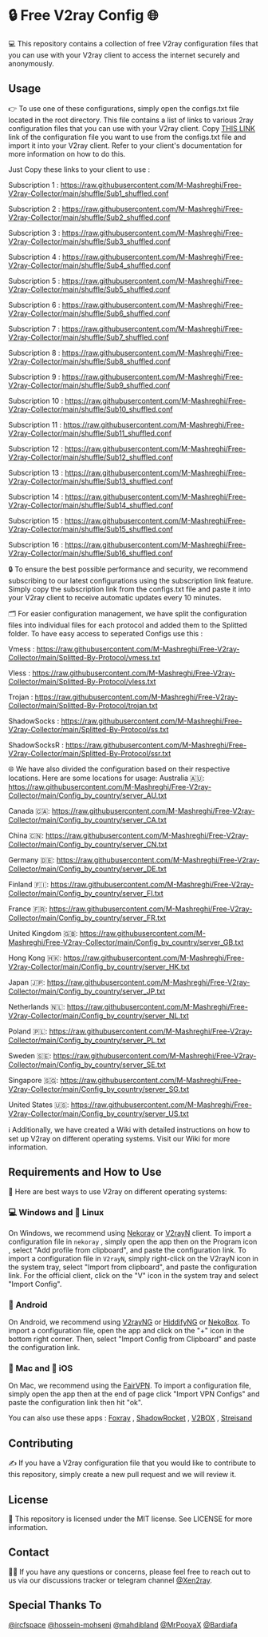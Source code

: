 # 🔒 Free V2ray Config 🌐
💻 This repository contains a collection of free V2ray configuration files that you can use with your V2ray client to access the internet securely and anonymously.
<!--
[ورژن فارسی](https://github.com/M-Mashreghi/Free-V2ray-Collector/main/Persian-README.md) | [中文版](https://github.com/M-Mashreghi/Free-V2ray-Collector/main/Chinese-README.md)

![GitHub last commit](https://img.shields.io/github/last-commit/M-Mashreghi/Free-V2ray-Collector.svg) [![MIT license](https://img.shields.io/badge/License-MIT-blue.svg)](https://lbesson.mit-license.org/) [![GitHub stars](https://img.shields.io/github/stars/M-Mashreghi/Free-V2ray-Collector.svg)](https://github.com/M-Mashreghi/Free-V2ray-Collector/stargazers) [![Update Configs](https://github.com/M-Mashreghi/Free-V2ray-Collector/actions/workflows/python-app.yml/badge.svg)](https://github.com/M-Mashreghi/Free-V2ray-Collector/actions/workflows/python-app.yml) ![GitHub repo size](https://img.shields.io/github/repo-size/M-Mashreghi/Free-V2ray-Collector) [![CodeFactor](https://www.codefactor.io/repository/github/M-Mashreghi/Free-V2ray-Collector/badge)](https://www.codefactor.io/repository/github/M-Mashreghi/Free-V2ray-Collector) 
-->



## Usage
👉 To use one of these configurations, simply open the configs.txt file located in the root directory. This file contains a list of links to various 2ray configuration files that you can use with your V2ray client. Copy [THIS LINK](https://raw.githubusercontent.com/M-Mashreghi/Free-V2ray-Collector/main/All_Configs_Sub.txt) link of the configuration file you want to use from the configs.txt file and import it into your V2ray client. Refer to your client's documentation for more information on how to do this.

Just Copy these links to your client to use :

Subscription 1 : https://raw.githubusercontent.com/M-Mashreghi/Free-V2ray-Collector/main/shuffle/Sub1_shuffled.conf

Subscription 2 : https://raw.githubusercontent.com/M-Mashreghi/Free-V2ray-Collector/main/shuffle/Sub2_shuffled.conf

Subscription 3 : https://raw.githubusercontent.com/M-Mashreghi/Free-V2ray-Collector/main/shuffle/Sub3_shuffled.conf

Subscription 4 : https://raw.githubusercontent.com/M-Mashreghi/Free-V2ray-Collector/main/shuffle/Sub4_shuffled.conf

Subscription 5 : https://raw.githubusercontent.com/M-Mashreghi/Free-V2ray-Collector/main/shuffle/Sub5_shuffled.conf

Subscription 6 : https://raw.githubusercontent.com/M-Mashreghi/Free-V2ray-Collector/main/shuffle/Sub6_shuffled.conf

Subscription 7 : https://raw.githubusercontent.com/M-Mashreghi/Free-V2ray-Collector/main/shuffle/Sub7_shuffled.conf

Subscription 8 : https://raw.githubusercontent.com/M-Mashreghi/Free-V2ray-Collector/main/shuffle/Sub8_shuffled.conf

Subscription 9 : https://raw.githubusercontent.com/M-Mashreghi/Free-V2ray-Collector/main/shuffle/Sub9_shuffled.conf

Subscription 10 : https://raw.githubusercontent.com/M-Mashreghi/Free-V2ray-Collector/main/shuffle/Sub10_shuffled.conf

Subscription 11 : https://raw.githubusercontent.com/M-Mashreghi/Free-V2ray-Collector/main/shuffle/Sub11_shuffled.conf

Subscription 12 : https://raw.githubusercontent.com/M-Mashreghi/Free-V2ray-Collector/main/shuffle/Sub12_shuffled.conf

Subscription 13 : https://raw.githubusercontent.com/M-Mashreghi/Free-V2ray-Collector/main/shuffle/Sub13_shuffled.conf

Subscription 14 : https://raw.githubusercontent.com/M-Mashreghi/Free-V2ray-Collector/main/shuffle/Sub14_shuffled.conf

Subscription 15 : https://raw.githubusercontent.com/M-Mashreghi/Free-V2ray-Collector/main/shuffle/Sub15_shuffled.conf

Subscription 16 : https://raw.githubusercontent.com/M-Mashreghi/Free-V2ray-Collector/main/shuffle/Sub16_shuffled.conf


🔒 To ensure the best possible performance and security, we recommend subscribing to our latest configurations using the subscription link feature. Simply copy the subscription link from the configs.txt file and paste it into your V2ray client to receive automatic updates every 10 minutes.

🗂️ For easier configuration management, we have split the configuration files into individual files for each protocol and added them to the Splitted folder. To have easy access to seperated Configs use this : 

Vmess : https://raw.githubusercontent.com/M-Mashreghi/Free-V2ray-Collector/main/Splitted-By-Protocol/vmess.txt

Vless : https://raw.githubusercontent.com/M-Mashreghi/Free-V2ray-Collector/main/Splitted-By-Protocol/vless.txt

Trojan : https://raw.githubusercontent.com/M-Mashreghi/Free-V2ray-Collector/main/Splitted-By-Protocol/trojan.txt

ShadowSocks : https://raw.githubusercontent.com/M-Mashreghi/Free-V2ray-Collector/main/Splitted-By-Protocol/ss.txt

ShadowSocksR : https://raw.githubusercontent.com/M-Mashreghi/Free-V2ray-Collector/main/Splitted-By-Protocol/ssr.txt

🌐 We have also divided the configuration based on their respective locations. Here are some locations for usage:
Australia 🇦🇺: https://raw.githubusercontent.com/M-Mashreghi/Free-V2ray-Collector/main/Config_by_country/server_AU.txt

Canada 🇨🇦: https://raw.githubusercontent.com/M-Mashreghi/Free-V2ray-Collector/main/Config_by_country/server_CA.txt

China 🇨🇳: https://raw.githubusercontent.com/M-Mashreghi/Free-V2ray-Collector/main/Config_by_country/server_CN.txt

Germany 🇩🇪: https://raw.githubusercontent.com/M-Mashreghi/Free-V2ray-Collector/main/Config_by_country/server_DE.txt

Finland 🇫🇮: https://raw.githubusercontent.com/M-Mashreghi/Free-V2ray-Collector/main/Config_by_country/server_FI.txt

France 🇫🇷: https://raw.githubusercontent.com/M-Mashreghi/Free-V2ray-Collector/main/Config_by_country/server_FR.txt

United Kingdom 🇬🇧: https://raw.githubusercontent.com/M-Mashreghi/Free-V2ray-Collector/main/Config_by_country/server_GB.txt

Hong Kong 🇭🇰: https://raw.githubusercontent.com/M-Mashreghi/Free-V2ray-Collector/main/Config_by_country/server_HK.txt

Japan 🇯🇵: https://raw.githubusercontent.com/M-Mashreghi/Free-V2ray-Collector/main/Config_by_country/server_JP.txt

Netherlands 🇳🇱: https://raw.githubusercontent.com/M-Mashreghi/Free-V2ray-Collector/main/Config_by_country/server_NL.txt

Poland 🇵🇱: https://raw.githubusercontent.com/M-Mashreghi/Free-V2ray-Collector/main/Config_by_country/server_PL.txt

Sweden 🇸🇪: https://raw.githubusercontent.com/M-Mashreghi/Free-V2ray-Collector/main/Config_by_country/server_SE.txt

Singapore 🇸🇬: https://raw.githubusercontent.com/M-Mashreghi/Free-V2ray-Collector/main/Config_by_country/server_SG.txt

United States 🇺🇸: https://raw.githubusercontent.com/M-Mashreghi/Free-V2ray-Collector/main/Config_by_country/server_US.txt

ℹ️ Additionally, we have created a Wiki with detailed instructions on how to set up V2ray on different operating systems. Visit our Wiki for more information.

## Requirements and How to Use
📲 Here are best ways to use V2ray on different operating systems:

### 💻 Windows and 🐧 Linux
On Windows, we recommend using [Nekoray](https://github.com/MatsuriDayo/nekoray) or [V2rayN](https://github.com/2dust/v2rayN) client. To import a configuration file in `nekoray` , simply open the app then on the Program icon , select "Add profile from clipboard", and paste the configuration link. To import a configuration file in `V2rayN`, simply right-click on the V2rayN icon in the system tray, select "Import from clipboard", and paste the configuration link. For the official client, click on the "V" icon in the system tray and select "Import Config".

### 🤖 Android
On Android, we recommend using [V2rayNG](https://github.com/2dust/v2rayNG) or [HiddifyNG](https://github.com/hiddify/HiddifyNG) or [NekoBox](https://github.com/MatsuriDayo/NekoBoxForAndroid). To import a configuration file, open the app and click on the "+" icon in the bottom right corner. Then, select "Import Config from Clipboard" and paste the configuration link.

### 🍎 Mac and 📱 iOS
On Mac, we recommend using the [FairVPN](https://apps.apple.com/us/app/fair-vpn/id1533873488). To import a configuration file, simply open the app then at the end of page click "Import VPN Configs" and paste the configuration link then hit "ok".

You can also use these apps : [Foxray](https://apps.apple.com/us/app/foxray/id6448898396) , [ShadowRocket](https://apps.apple.com/ca/app/shadowrocket/id932747118) , [V2BOX](https://apps.apple.com/us/app/v2box-v2ray-client/id6446814690) , [Streisand](https://apps.apple.com/us/app/streisand/id6450534064)

## Contributing
✍️ If you have a V2ray configuration file that you would like to contribute to this repository, simply create a new pull request and we will review it.

## License
📝 This repository is licensed under the MIT license. See LICENSE for more information.

## Contact
🙋‍♀️ If you have any questions or concerns, please feel free to reach out to us via our discussions tracker or telegram channel [@Xen2ray](https://t.me/Xen2ray).

## Special Thanks To
[@ircfspace](https://github.com/MrPooyaX)
[@hossein-mohseni](https://github.com/hossein-mohseni)
[@mahdibland](https://github.com/mahdibland)
[@MrPooyaX](https://github.com/MrPooyaX)
[@Bardiafa](https://github.com/Bardiafa)

